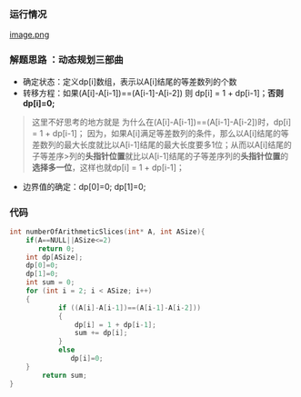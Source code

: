 ### 运行情况
 [image.png](https://pic.leetcode-cn.com/dcce6bd4b7613960b70582e9ffdbe8f6191d2725292a6a5d8db42c1bcee51207-image.png)

### 解题思路 ：动态规划三部曲
* 确定状态：定义dp[i]数组，表示以A[i]结尾的等差数列的个数
* 转移方程：如果(A[i]-A[i-1])==(A[i-1]-A[i-2]) 则 dp[i] = 1 + dp[i-1]；**否则dp[i]=0;**
>这里不好思考的地方就是 为什么在(A[i]-A[i-1])==(A[i-1]-A[i-2])时，dp[i] = 1 + dp[i-1]；
>因为，如果A[i]满足等差数列的条件，那么以A[i]结尾的等差数列的最大长度就比以A[i-1]结尾的最大长度要多1位；从而以A[i]结尾的子等差序>列的**头指针位置**就比以A[i-1]结尾的子等差序列的**头指针位置**的**选择多一位**，这样也就dp[i] = 1 + dp[i-1]；
* 边界值的确定：dp[0]=0; dp[1]=0;

### 代码

```c
int numberOfArithmeticSlices(int* A, int ASize){
    if(A==NULL||ASize<=2)
       return 0;
    int dp[ASize];
    dp[0]=0;
    dp[1]=0;
    int sum = 0;
    for (int i = 2; i < ASize; i++) 
    {
            if ((A[i]-A[i-1])==(A[i-1]-A[i-2])) 
            {
                dp[i] = 1 + dp[i-1];
                sum += dp[i];
            }
            else
               dp[i]=0;
    }
        return sum;
}

```